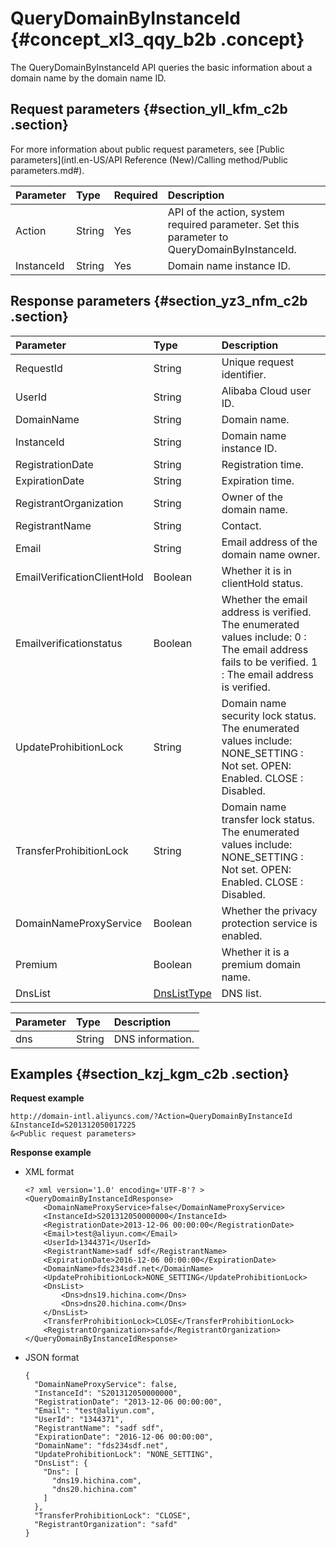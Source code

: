 # QueryDomainByInstanceId {#concept_xl3_qqy_b2b .concept}

The QueryDomainByInstanceId API queries the basic information about a domain name by the domain name ID.

## Request parameters {#section_yll_kfm_c2b .section}

For more information about public request parameters, see [Public parameters](intl.en-US/API Reference (New)/Calling method/Public parameters.md#).

|Parameter|Type|Required|Description|
|:--------|:---|:-------|:----------|
|Action|String|Yes|API of the action, system required parameter. Set this parameter to QueryDomainByInstanceId.|
|InstanceId|String|Yes|Domain name instance ID.|

## Response parameters {#section_yz3_nfm_c2b .section}

|Parameter|Type|Description|
|:--------|:---|:----------|
|RequestId|String|Unique request identifier.|
|UserId|String|Alibaba Cloud user ID.|
|DomainName|String|Domain name.|
|InstanceId|String|Domain name instance ID.|
|RegistrationDate|String|Registration time.|
|ExpirationDate|String|Expiration time.|
|RegistrantOrganization|String|Owner of the domain name.|
|RegistrantName|String|Contact.|
|Email|String|Email address of the domain name owner.|
|EmailVerificationClientHold|Boolean|Whether it is in clientHold status.|
|Emailverificationstatus|Boolean|Whether the email address is verified. The enumerated values include: 0 : The email address fails to be verified. 1 : The email address is verified.|
|UpdateProhibitionLock|String|Domain name security lock status. The enumerated values include: NONE\_SETTING : Not set. OPEN: Enabled. CLOSE : Disabled.|
|TransferProhibitionLock|String|Domain name transfer lock status. The enumerated values include: NONE\_SETTING : Not set. OPEN: Enabled. CLOSE : Disabled.|
|DomainNameProxyService|Boolean|Whether the privacy protection service is enabled.|
|Premium|Boolean|Whether it is a premium domain name.|
|DnsList|[DnsListType](#table_m3n_xfm_c2b)|DNS list.|

|Parameter|Type|Description|
|:--------|:---|:----------|
|dns|String|DNS information.|

## Examples {#section_kzj_kgm_c2b .section}

**Request example**

```
http://domain-intl.aliyuncs.com/?Action=QueryDomainByInstanceId
&InstanceId=S201312050017225
&<Public request parameters>
```

**Response example**

-   XML format

    ```
    <? xml version='1.0' encoding='UTF-8'? >
    <QueryDomainByInstanceIdResponse>
        <DomainNameProxyService>false</DomainNameProxyService>
        <InstanceId>S201312050000000</InstanceId>
        <RegistrationDate>2013-12-06 00:00:00</RegistrationDate>
        <Email>test@aliyun.com</Email>
        <UserId>1344371</UserId>
        <RegistrantName>sadf sdf</RegistrantName>
        <ExpirationDate>2016-12-06 00:00:00</ExpirationDate>
        <DomainName>fds234sdf.net</DomainName>
        <UpdateProhibitionLock>NONE_SETTING</UpdateProhibitionLock>
        <DnsList>
            <Dns>dns19.hichina.com</Dns>
            <Dns>dns20.hichina.com</Dns>
        </DnsList>
        <TransferProhibitionLock>CLOSE</TransferProhibitionLock>
        <RegistrantOrganization>safd</RegistrantOrganization>
    </QueryDomainByInstanceIdResponse>
    ```

-   JSON format

    ```
    {
      "DomainNameProxyService": false,
      "InstanceId": "S201312050000000",
      "RegistrationDate": "2013-12-06 00:00:00",
      "Email": "test@aliyun.com",
      "UserId": "1344371",
      "RegistrantName": "sadf sdf",
      "ExpirationDate": "2016-12-06 00:00:00",
      "DomainName": "fds234sdf.net",
      "UpdateProhibitionLock": "NONE_SETTING",
      "DnsList": {
        "Dns": [
          "dns19.hichina.com",
          "dns20.hichina.com"
        ]
      },
      "TransferProhibitionLock": "CLOSE",
      "RegistrantOrganization": "safd"
    }
    ```


